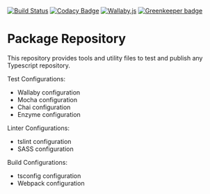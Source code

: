 [![Build Status](https://travis-ci.com/Anupheaus/anux-package.svg?branch=master)](https://travis-ci.com/Anupheaus/anux-package)
[![Codacy Badge](https://api.codacy.com/project/badge/Grade/6cc853a55b5d41af8a9fe83dfbdec5f0)](https://www.codacy.com/app/Anupheaus/anux-package?utm_source=github.com&amp;utm_medium=referral&amp;utm_content=Anupheaus/anux-package&amp;utm_campaign=Badge_Grade)
[![Wallaby.js](https://img.shields.io/badge/wallaby.js-configured-green.svg)](https://wallabyjs.com) [![Greenkeeper badge](https://badges.greenkeeper.io/Anupheaus/anux-package.svg)](https://greenkeeper.io/)

# Package Repository
This repository provides tools and utility files to test and publish any Typescript repository.

Test Configurations:
  * Wallaby configuration
  * Mocha configuration
  * Chai configuration
  * Enzyme configuration

Linter Configurations:
  * tslint configuration
  * SASS configuration

Build Configurations:
  * tsconfig configuration
  * Webpack configuration

